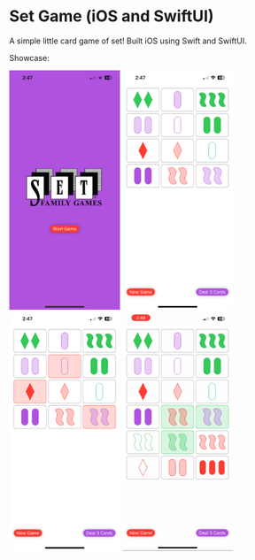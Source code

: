 #  Set Game (iOS and SwiftUI)

A simple little card game of set! Built iOS using Swift and SwiftUI.

Showcase:

<img src="images/IMG_3454.PNG" alt="alt text" width="200"/> <img src="images/IMG_3455.PNG" alt="alt text" width="200"/>
<img src="images/IMG_3456.PNG" alt="alt text" width="200"/> <img src="images/IMG_3458.PNG" alt="alt text" width="200"/>
